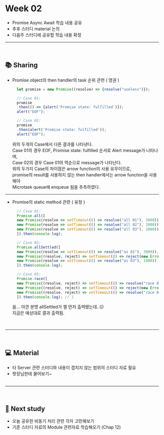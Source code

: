 # Week 02
- Promise Async Await 학습 내용 공유
- 추후 스터디 material 논의
- 다음주 스터디에 공유할 학습 내용 확정

---
<br>

## 📚 Sharing

- Promise object의 then handler의 task 순위 관련 ( 영권 )
  
  ```js
    let promise = new Promise((resolve) => {resolve("useless")});

    // Case 01:
    promise
    .then(() => {alert('Promise state: fulfilled')});
    alert("EOF");

    // Case 02:
    promise
    .then(alert('Promise state: fulfilled'));
    alert("EOF");
  ```
  <p>
   위의 두개의 Case에서 다른 결과를 나타낸다.<br> Case 01의 경우 EOF, Promise state: fulfilled 순서로 Alert message가 나타나며,<br>
   Case 02의 경우 Case 01의 역순으로 message가 나타난다.<br>
   위의 두가지 Case의 차이점은 arrow function의 사용 유무이므로,<br>promise의 result를 사용하지 않는 then handler에서는 arrow function을 사용해야<br>Microtask queue에 enqueue 됨을 추측하였다. 
  </p>

---

- Promise의 static method 관련 ( 유정 )
  
  ```js
    // Case 01:
    Promise.all([
    new Promise(resolve => setTimeout(() => resolve("all 01"), 3000)), // all 01
    new Promise(resolve => setTimeout(() => resolve("all 02"), 2000)), // all 02
    new Promise(resolve => setTimeout(() => resolve("all 03"), 1000))  // all 03
    ]).then(console.log);

    // Case 02:
    Promise.allSettled([
    new Promise(resolve => setTimeout(() => resolve("as 01"), 3000)), // as 01
    new Promise((resolve, reject) => setTimeout(() => reject(new Error('err')), 2000)), // Error
    new Promise(resolve => setTimeout(() => resolve("as 03"), 1000))  // as 03
    ]).then(console.log);

    // Case 03:
    Promise.race([
    new Promise((resolve, reject) => setTimeout(() => resolve("race 01"), 1000)),
    new Promise((resolve, reject) => setTimeout(() => reject(new Error("에러 발생!")), 2000)),
    new Promise((resolve, reject) => setTimeout(() => resolve("race 03"), 3000))
    ]).then(console.log); // 1
  ```
  <p>
  음... 아깐 분명 allSettled가 젤 먼저 출력됐는데..😕<br>
  지금은 예상대로 결과 출력됨.
  </p><br>

---
<br>

## 💻 Material
- 타 Server 관련 스터디와 내용이 겹치지 않는 범위의 스터디 자료 필요
- 팟장님한테 물어보기~<br>
  <br>
---

<br>

## 💚 Next study
- 오늘 공유한 비동기 처리 관련 각자 고민해보기
- 기존 스터디 자료의 Module 관련자료 학습해오기 (Chap 12)

